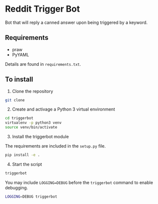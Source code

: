 # Reddit Trigger Bot

Bot that will reply a canned answer upon being triggered by a keyword.

## Requirements

- praw
- PyYAML

Details are found in `requirements.txt`.


## To install

1. Clone the repository

```bash
git clone
```

2. Create and activage a Python 3 virtual environment

```bash
cd triggerbot
virtualenv -p python3 venv
source venv/bin/activate
```

3. Install the triggerbot module

The requirements are included in the `setup.py` file.

```bash
pip install -e .
```

4. Start the script

```bash
triggerbot
```

You may include `LOGGING=DEBUG` before the `triggerbot` command to enable debugging.

```bash
LOGGING=DEBUG triggerbot
```
